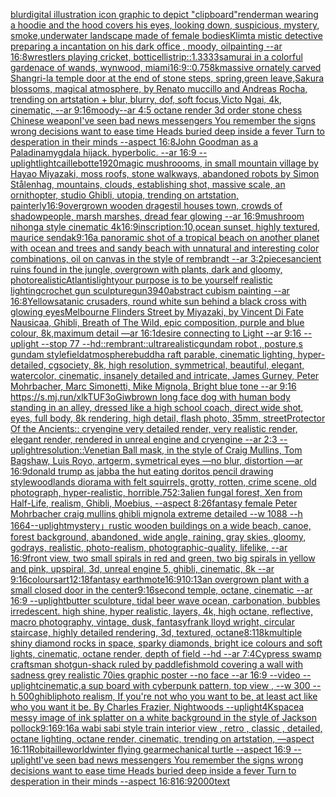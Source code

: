 [blur](https://www.ebank.nz/aiartgenerator?category=blur)[digital illustration icon graphic to depict "clipboard"](https://www.ebank.nz/aiartgenerator?category=digital%2520illustration%2520icon%2520graphic%2520to%2520depict%2520%22clipboard%22)[render](https://www.ebank.nz/aiartgenerator?category=render)[man wearing a hoodie and the hood covers his eyes, looking down, suspicious, mystery, smoke,](https://www.ebank.nz/aiartgenerator?category=man%2520wearing%2520a%2520hoodie%2520and%2520the%2520hood%2520covers%2520his%2520eyes%2C%2520looking%2520down%2C%2520suspicious%2C%2520mystery%2C%2520smoke%2C)[underwater landscape made of female bodies](https://www.ebank.nz/aiartgenerator?category=underwater%2520landscape%2520made%2520of%2520female%2520bodies)[Klimt](https://www.ebank.nz/aiartgenerator?category=Klimt)[a mistic detective preparing a incantation on his dark office , moody, oilpainting --ar 16:8](https://www.ebank.nz/aiartgenerator?category=a%2520mistic%2520detective%2520preparing%2520a%2520incantation%2520on%2520his%2520dark%2520office%2520%2C%2520moody%2C%2520oilpainting%2520--ar%252016%3A8)[wrestlers playing cricket, botticelli](https://www.ebank.nz/aiartgenerator?category=wrestlers%2520playing%2520cricket%2C%2520botticelli)[strip::1.3333](https://www.ebank.nz/aiartgenerator?category=strip%3A%3A1.3333)[samurai in a colorful garden](https://www.ebank.nz/aiartgenerator?category=samurai%2520in%2520a%2520colorful%2520garden)[ace of wands, wynwood, miami](https://www.ebank.nz/aiartgenerator?category=ace%2520of%2520wands%2C%2520wynwood%2C%2520miami)[16:9](https://www.ebank.nz/aiartgenerator?category=16%3A9)[::0.75](https://www.ebank.nz/aiartgenerator?category=%3A%3A0.75)[8k](https://www.ebank.nz/aiartgenerator?category=8k)[massive ornately carved Shangri-la temple door at the end of stone steps, spring,green leave,Sakura blossoms, magical atmosphere, by Renato muccillo and Andreas Rocha, trending on artstation + blur, blurry, dof, soft focus,Victo Ngai, 4k, cinematic, --ar 9:16](https://www.ebank.nz/aiartgenerator?category=massive%2520ornately%2520carved%2520Shangri-la%2520temple%2520door%2520at%2520the%2520end%2520of%2520stone%2520steps%2C%2520spring%2Cgreen%2520leave%2CSakura%2520blossoms%2C%2520magical%2520atmosphere%2C%2520by%2520Renato%2520muccillo%2520and%2520Andreas%2520Rocha%2C%2520trending%2520on%2520artstation%2520%2B%2520blur%2C%2520blurry%2C%2520dof%2C%2520soft%2520focus%2CVicto%2520Ngai%2C%25204k%2C%2520cinematic%2C%2520--ar%25209%3A16)[moody](https://www.ebank.nz/aiartgenerator?category=moody)[--ar 4:5 octane render 3d order stone chess Chinese weapon](https://www.ebank.nz/aiartgenerator?category=--ar%25204%3A5%2520octane%2520render%25203d%2520order%2520stone%2520chess%2520Chinese%2520weapon)[I've seen bad news messengers  You remember the signs wrong decisions  want to ease time Heads buried deep inside a fever Turn to desperation in their minds --aspect 16:8](https://www.ebank.nz/aiartgenerator?category=I%27ve%2520seen%2520bad%2520news%2520messengers%2520%2520You%2520remember%2520the%2520signs%2520wrong%2520decisions%2520%2520want%2520to%2520ease%2520time%2520Heads%2520buried%2520deep%2520inside%2520a%2520fever%2520Turn%2520to%2520desperation%2520in%2520their%2520minds%2520--aspect%252016%3A8)[John Goodman as a Paladin](https://www.ebank.nz/aiartgenerator?category=John%2520Goodman%2520as%2520a%2520Paladin)[amygdala hijack.  hyperbolic.  --ar 16:9 --uplight](https://www.ebank.nz/aiartgenerator?category=amygdala%2520hijack.%2520%2520hyperbolic.%2520%2520--ar%252016%3A9%2520--uplight)[light](https://www.ebank.nz/aiartgenerator?category=light)[caillebotte](https://www.ebank.nz/aiartgenerator?category=caillebotte)[1920](https://www.ebank.nz/aiartgenerator?category=1920)[magic mushroooms, in small mountain village by Hayao Miyazaki, moss roofs, stone walkways, abandoned robots by Simon Stålenhag, mountains, clouds, establishing shot, massive scale, an ornithopter, studio Ghibli, utopia, trending on artstation, painterly](https://www.ebank.nz/aiartgenerator?category=magic%2520mushroooms%2C%2520in%2520small%2520mountain%2520village%2520by%2520Hayao%2520Miyazaki%2C%2520moss%2520roofs%2C%2520stone%2520walkways%2C%2520abandoned%2520robots%2520by%2520Simon%2520St%C3%A5lenhag%2C%2520mountains%2C%2520clouds%2C%2520establishing%2520shot%2C%2520massive%2520scale%2C%2520an%2520ornithopter%2C%2520studio%2520Ghibli%2C%2520utopia%2C%2520trending%2520on%2520artstation%2C%2520painterly)[16:9](https://www.ebank.nz/aiartgenerator?category=16%3A9)[overgrown wooden dragestil houses town, crowds of shadowpeople, marsh marshes, dread fear glowing --ar 16:9](https://www.ebank.nz/aiartgenerator?category=overgrown%2520wooden%2520dragestil%2520houses%2520town%2C%2520crowds%2520of%2520shadowpeople%2C%2520marsh%2520marshes%2C%2520dread%2520fear%2520glowing%2520--ar%252016%3A9)[mushroom nihonga style cinematic  4k](https://www.ebank.nz/aiartgenerator?category=mushroom%2520nihonga%2520style%2520cinematic%2520%25204k)[16:9](https://www.ebank.nz/aiartgenerator?category=16%3A9)[inscription:10,](https://www.ebank.nz/aiartgenerator?category=inscription%3A10%2C)[ocean sunset, highly textured, maurice sendak](https://www.ebank.nz/aiartgenerator?category=ocean%2520sunset%2C%2520highly%2520textured%2C%2520maurice%2520sendak)[9:16](https://www.ebank.nz/aiartgenerator?category=9%3A16)[a panoramic shot of a tropical beach on another planet with ocean and trees and sandy beach with unnatural and interesting color combinations, oil on canvas in the style of rembrandt --ar 3:2](https://www.ebank.nz/aiartgenerator?category=a%2520panoramic%2520shot%2520of%2520a%2520tropical%2520beach%2520on%2520another%2520planet%2520with%2520ocean%2520and%2520trees%2520and%2520sandy%2520beach%2520with%2520unnatural%2520and%2520interesting%2520color%2520combinations%2C%2520oil%2520on%2520canvas%2520in%2520the%2520style%2520of%2520rembrandt%2520--ar%25203%3A2)[pieces](https://www.ebank.nz/aiartgenerator?category=pieces)[ancient ruins found in the jungle, overgrown with plants, dark and gloomy, photorealistic](https://www.ebank.nz/aiartgenerator?category=ancient%2520ruins%2520found%2520in%2520the%2520jungle%2C%2520overgrown%2520with%2520plants%2C%2520dark%2520and%2520gloomy%2C%2520photorealistic)[Atlantis](https://www.ebank.nz/aiartgenerator?category=Atlantis)[light](https://www.ebank.nz/aiartgenerator?category=light)[your purpose is to be yourself realistic lighting](https://www.ebank.nz/aiartgenerator?category=your%2520purpose%2520is%2520to%2520be%2520yourself%2520realistic%2520lighting)[crochet gun sculpture](https://www.ebank.nz/aiartgenerator?category=crochet%2520gun%2520sculpture)[gun](https://www.ebank.nz/aiartgenerator?category=gun)[3940](https://www.ebank.nz/aiartgenerator?category=3940)[abstract cubism painting --ar 16:8](https://www.ebank.nz/aiartgenerator?category=abstract%2520cubism%2520painting%2520--ar%252016%3A8)[Yellow](https://www.ebank.nz/aiartgenerator?category=Yellow)[satanic crusaders, round white sun behind a black cross with glowing eyes](https://www.ebank.nz/aiartgenerator?category=satanic%2520crusaders%2C%2520round%2520white%2520sun%2520behind%2520a%2520black%2520cross%2520with%2520glowing%2520eyes)[Melbourne Flinders Street by Miyazaki, by Vincent Di Fate Nausicaa, Ghibli, Breath of The Wild, epic composition, purple and blue colour, 8k,maximum detail —ar 16:1](https://www.ebank.nz/aiartgenerator?category=Melbourne%2520Flinders%2520Street%2520by%2520Miyazaki%2C%2520by%2520Vincent%2520Di%2520Fate%2520Nausicaa%2C%2520Ghibli%2C%2520Breath%2520of%2520The%2520Wild%2C%2520epic%2520composition%2C%2520purple%2520and%2520blue%2520colour%2C%25208k%2Cmaximum%2520detail%2520%E2%80%94ar%252016%3A1)[desire connecting to Light --ar 9:16 --uplight --stop 77 --hd](https://www.ebank.nz/aiartgenerator?category=desire%2520connecting%2520to%2520Light%2520--ar%25209%3A16%2520--uplight%2520--stop%252077%2520--hd)[::rembrant::](https://www.ebank.nz/aiartgenerator?category=%3A%3Arembrant%3A%3A)[](https://www.ebank.nz/aiartgenerator?category=)[ultrarealistic](https://www.ebank.nz/aiartgenerator?category=ultrarealistic)[gundam robot , posture,s gundam style](https://www.ebank.nz/aiartgenerator?category=gundam%2520robot%2520%2C%2520posture%2Cs%2520gundam%2520style)[field](https://www.ebank.nz/aiartgenerator?category=field)[atmosphere](https://www.ebank.nz/aiartgenerator?category=atmosphere)[buddha raft parable, cinematic lighting, hyper-detailed, cgsociety, 8k, high resolution, symmetrical, beautiful, elegant, watercolor, cinematic, insanely detailed and intricate, James Gurney, Peter Mohrbacher, Marc Simonetti, Mike Mignola, Bright blue tone --ar 9:16  <https://s.mj.run/xlkTUF3oGiw>](https://www.ebank.nz/aiartgenerator?category=buddha%2520raft%2520parable%2C%2520cinematic%2520lighting%2C%2520hyper-detailed%2C%2520cgsociety%2C%25208k%2C%2520high%2520resolution%2C%2520symmetrical%2C%2520beautiful%2C%2520elegant%2C%2520watercolor%2C%2520cinematic%2C%2520insanely%2520detailed%2520and%2520intricate%2C%2520James%2520Gurney%2C%2520Peter%2520Mohrbacher%2C%2520Marc%2520Simonetti%2C%2520Mike%2520Mignola%2C%2520Bright%2520blue%2520tone%2520--ar%25209%3A16%2520%2520%3Chttps%3A//s.mj.run/xlkTUF3oGiw%3E)[brown long face dog with human body standing in an alley, dressed like a high school coach, direct wide shot, eyes, full body, 8k rendering, high detail, flash photo, 35mm, street](https://www.ebank.nz/aiartgenerator?category=brown%2520long%2520face%2520dog%2520with%2520human%2520body%2520standing%2520in%2520an%2520alley%2C%2520dressed%2520like%2520a%2520high%2520school%2520coach%2C%2520direct%2520wide%2520shot%2C%2520eyes%2C%2520full%2520body%2C%25208k%2520rendering%2C%2520high%2520detail%2C%2520flash%2520photo%2C%252035mm%2C%2520street)[Protector Of the Ancients:: cryengine very detailed render, very realistic render, elegant render, rendered in unreal engine and cryengine --ar 2:3 --uplight](https://www.ebank.nz/aiartgenerator?category=Protector%2520Of%2520the%2520Ancients%3A%3A%2520cryengine%2520very%2520detailed%2520render%2C%2520very%2520realistic%2520render%2C%2520elegant%2520render%2C%2520rendered%2520in%2520unreal%2520engine%2520and%2520cryengine%2520--ar%25202%3A3%2520--uplight)[resolution::](https://www.ebank.nz/aiartgenerator?category=resolution%3A%3A)[Venetian Ball mask, in the style of Craig Mullins, Tom Bagshaw, Luis Royo, artgerm, symetrical eyes —no blur, distortion —ar 16:9](https://www.ebank.nz/aiartgenerator?category=Venetian%2520Ball%2520mask%2C%2520in%2520the%2520style%2520of%2520Craig%2520Mullins%2C%2520Tom%2520Bagshaw%2C%2520Luis%2520Royo%2C%2520artgerm%2C%2520symetrical%2520eyes%2520%E2%80%94no%2520blur%2C%2520distortion%2520%E2%80%94ar%252016%3A9)[donald trump as jabba the hut eating doritos pencil drawing style](https://www.ebank.nz/aiartgenerator?category=donald%2520trump%2520as%2520jabba%2520the%2520hut%2520eating%2520doritos%2520pencil%2520drawing%2520style)[woodlands diorama with felt squirrels, grotty, rotten, crime scene, old photograph, hyper-realistic, horrible](https://www.ebank.nz/aiartgenerator?category=woodlands%2520diorama%2520with%2520felt%2520squirrels%2C%2520grotty%2C%2520rotten%2C%2520crime%2520scene%2C%2520old%2520photograph%2C%2520hyper-realistic%2C%2520horrible)[.75](https://www.ebank.nz/aiartgenerator?category=.75)[2:3](https://www.ebank.nz/aiartgenerator?category=2%3A3)[alien fungal forest, Xen from Half-Life, realism, Ghibli, Moebius, --aspect 8:26](https://www.ebank.nz/aiartgenerator?category=alien%2520fungal%2520forest%2C%2520Xen%2520from%2520Half-Life%2C%2520realism%2C%2520Ghibli%2C%2520Moebius%2C%2520--aspect%25208%3A26)[fantasy female Peter Mohrbacher craig mullins ghibli mignola extreme detailed --w 1088 --h 1664](https://www.ebank.nz/aiartgenerator?category=fantasy%2520female%2520Peter%2520Mohrbacher%2520craig%2520mullins%2520ghibli%2520mignola%2520extreme%2520detailed%2520--w%25201088%2520--h%25201664)[--uplight](https://www.ebank.nz/aiartgenerator?category=--uplight)[mystery」](https://www.ebank.nz/aiartgenerator?category=mystery%E3%80%8D)[rustic wooden buildings on a wide beach, canoe, forest background, abandoned, wide angle, raining, gray skies, gloomy, godrays, realistic, photo-realism, photographic-quality, lifelike, --ar 16:9](https://www.ebank.nz/aiartgenerator?category=rustic%2520wooden%2520buildings%2520on%2520a%2520wide%2520beach%2C%2520canoe%2C%2520forest%2520background%2C%2520abandoned%2C%2520wide%2520angle%2C%2520raining%2C%2520gray%2520skies%2C%2520gloomy%2C%2520godrays%2C%2520realistic%2C%2520photo-realism%2C%2520photographic-quality%2C%2520lifelike%2C%2520--ar%252016%3A9)[front view, two small spirals in red and green, two big spirals in yellow and pink, upspiral, 3d, unreal engine 5, ghibli, cinematic, 8k --ar 9:16](https://www.ebank.nz/aiartgenerator?category=front%2520view%2C%2520two%2520small%2520spirals%2520in%2520red%2520and%2520green%2C%2520two%2520big%2520spirals%2520in%2520yellow%2520and%2520pink%2C%2520upspiral%2C%25203d%2C%2520unreal%2520engine%25205%2C%2520ghibli%2C%2520cinematic%2C%25208k%2520--ar%25209%3A16)[colours](https://www.ebank.nz/aiartgenerator?category=colours)[art](https://www.ebank.nz/aiartgenerator?category=art)[12:18](https://www.ebank.nz/aiartgenerator?category=12%3A18)[fantasy earthmote](https://www.ebank.nz/aiartgenerator?category=fantasy%2520earthmote)[16:9](https://www.ebank.nz/aiartgenerator?category=16%3A9)[10:13](https://www.ebank.nz/aiartgenerator?category=10%3A13)[an overgrown plant with a small closed door in the center](https://www.ebank.nz/aiartgenerator?category=an%2520overgrown%2520plant%2520with%2520a%2520small%2520closed%2520door%2520in%2520the%2520center)[9:16](https://www.ebank.nz/aiartgenerator?category=9%3A16)[second temple, octane, cinematic --ar 16:9 --uplight](https://www.ebank.nz/aiartgenerator?category=second%2520temple%2C%2520octane%2C%2520cinematic%2520--ar%252016%3A9%2520--uplight)[butter sculpture, tidal beer wave ocean, carbonation, bubbles irredescent. high shine, hyper realistic, layers, 4k, high octane, reflective, macro photography, vintage, dusk, fantasy](https://www.ebank.nz/aiartgenerator?category=butter%2520sculpture%2C%2520tidal%2520beer%2520wave%2520ocean%2C%2520carbonation%2C%2520bubbles%2520irredescent.%2520high%2520shine%2C%2520hyper%2520realistic%2C%2520layers%2C%25204k%2C%2520high%2520octane%2C%2520reflective%2C%2520macro%2520photography%2C%2520vintage%2C%2520dusk%2C%2520fantasy)[frank lloyd wright, circular staircase, highly detailed rendering, 3d, textured, octane](https://www.ebank.nz/aiartgenerator?category=frank%2520lloyd%2520wright%2C%2520circular%2520staircase%2C%2520highly%2520detailed%2520rendering%2C%25203d%2C%2520textured%2C%2520octane)[8:11](https://www.ebank.nz/aiartgenerator?category=8%3A11)[8k](https://www.ebank.nz/aiartgenerator?category=8k)[multiple shiny diamond rocks in space, sparky diamonds, bright ice colours and soft lights, cinematic, octane render, depth of field --hd --ar 7:4](https://www.ebank.nz/aiartgenerator?category=multiple%2520shiny%2520diamond%2520rocks%2520in%2520space%2C%2520sparky%2520diamonds%2C%2520bright%2520ice%2520colours%2520and%2520soft%2520lights%2C%2520cinematic%2C%2520octane%2520render%2C%2520depth%2520of%2520field%2520--hd%2520--ar%25207%3A4)[Cypress swamp craftsman shotgun-shack ruled by paddlefish](https://www.ebank.nz/aiartgenerator?category=Cypress%2520swamp%2520craftsman%2520shotgun-shack%2520ruled%2520by%2520paddlefish)[mold covering a wall with sadness grey realistic 70ies  graphic poster --no face --ar 16:9 --video --uplight](https://www.ebank.nz/aiartgenerator?category=mold%2520covering%2520a%2520wall%2520with%2520sadness%2520grey%2520realistic%252070ies%2520%2520graphic%2520poster%2520--no%2520face%2520--ar%252016%3A9%2520--video%2520--uplight)[cinematic,](https://www.ebank.nz/aiartgenerator?category=cinematic%2C)[a sup board with cyberpunk pattern, top view , --w 300 --h 500](https://www.ebank.nz/aiartgenerator?category=a%2520sup%2520board%2520with%2520cyberpunk%2520pattern%2C%2520top%2520view%2520%2C%2520--w%2520300%2520--h%2520500)[ghibli](https://www.ebank.nz/aiartgenerator?category=ghibli)[photo realism, If you're not who you want to be, at least act like who you want it be. By Charles Frazier, Nightwoods --uplight](https://www.ebank.nz/aiartgenerator?category=photo%2520realism%2C%2520If%2520you%27re%2520not%2520who%2520you%2520want%2520to%2520be%2C%2520at%2520least%2520act%2520like%2520who%2520you%2520want%2520it%2520be.%2520By%2520Charles%2520Frazier%2C%2520Nightwoods%2520--uplight)[4K](https://www.ebank.nz/aiartgenerator?category=4K)[space](https://www.ebank.nz/aiartgenerator?category=space)[a messy image of ink splatter on a white background in the style of Jackson pollock](https://www.ebank.nz/aiartgenerator?category=a%2520messy%2520image%2520of%2520ink%2520splatter%2520on%2520a%2520white%2520background%2520in%2520the%2520style%2520of%2520Jackson%2520pollock)[9:16](https://www.ebank.nz/aiartgenerator?category=9%3A16)[9:16](https://www.ebank.nz/aiartgenerator?category=9%3A16)[a wabi sabi style train interior view , retro , classic , detailed, octane lighting, octane render, cinematic, trending on artstation, —aspect 16:11](https://www.ebank.nz/aiartgenerator?category=a%2520wabi%2520sabi%2520style%2520train%2520interior%2520view%2520%2C%2520retro%2520%2C%2520classic%2520%2C%2520detailed%2C%2520octane%2520lighting%2C%2520octane%2520render%2C%2520cinematic%2C%2520trending%2520on%2520artstation%2C%2520%E2%80%94aspect%252016%3A11)[Robitaille](https://www.ebank.nz/aiartgenerator?category=Robitaille)[world](https://www.ebank.nz/aiartgenerator?category=world)[winter flying gear](https://www.ebank.nz/aiartgenerator?category=winter%2520flying%2520gear)[mechanical turtle --aspect 16:9 --uplight](https://www.ebank.nz/aiartgenerator?category=mechanical%2520turtle%2520--aspect%252016%3A9%2520--uplight)[I've seen bad news messengers  You remember the signs wrong decisions  want to ease time Heads buried deep inside a fever Turn to desperation in their minds --aspect 16:8](https://www.ebank.nz/aiartgenerator?category=I%27ve%2520seen%2520bad%2520news%2520messengers%2520%2520You%2520remember%2520the%2520signs%2520wrong%2520decisions%2520%2520want%2520to%2520ease%2520time%2520Heads%2520buried%2520deep%2520inside%2520a%2520fever%2520Turn%2520to%2520desperation%2520in%2520their%2520minds%2520--aspect%252016%3A8)[16:9](https://www.ebank.nz/aiartgenerator?category=16%3A9)[2000](https://www.ebank.nz/aiartgenerator?category=2000)[text](https://www.ebank.nz/aiartgenerator?category=text)